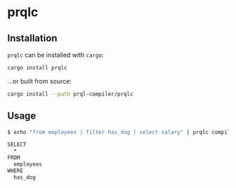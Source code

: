 # prqlc

## Installation

`prqlc` can be installed with `cargo`:

```sh
cargo install prqlc
```

...or built from source:

```sh
cargo install --path prql-compiler/prqlc
```

<!-- It can be installed via brew too:

```sh
brew install prql/prql/prql-compiler
``` -->

## Usage

```sh
$ echo "from employees | filter has_dog | select salary" | prqlc compile

SELECT
  *
FROM
  employees
WHERE
  has_dog
```
